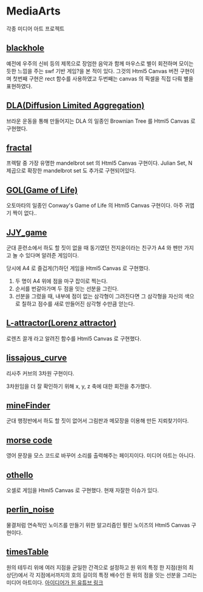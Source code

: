 # MediaArts
각종 미디어 아트 프로젝트

## [blackhole](https://github.com/erados/MediaArts/tree/main/blackhole)
예전에 우주의 신비 등의 제목으로 장엄한 음악과 함께 마우스로 별이 회전하며 모이는 듯한 느낌을 주는 swf 기반 게임?을 본 적이 있다.
그것의 Html5 Canvas 버전 구현이며 첫번째 구현은 rect 함수를 사용하였고 두번째는 canvas 의 픽셀을 직접 다뤄 별을 표현하였다.

## [DLA(Diffusion Limited Aggregation)](https://github.com/erados/MediaArts/tree/main/DLA)
브라운 운동을 통해 만들어지는 DLA 의 일종인 Brownian Tree 를 Html5 Canvas 로 구현했다.

## [fractal](https://github.com/erados/MediaArts/tree/main/fractal)
프렉탈 중 가장 유명한 mandelbrot set 의 Html5 Canvas 구현이다.
Julian Set, N 제곱으로 확장한 mandelbrot set 도 추가로 구현되어있다.

## [GOL(Game of Life)](https://github.com/erados/MediaArts/tree/main/GOL)
오토마타의 일종인 Conway's Game of Life 의 Html5 Canvas 구현이다.
아주 귀엽기 짝이 없다..

## [JJY_game](https://github.com/erados/MediaArts/tree/main/JJY_game)
군대 훈련소에서 하도 할 짓이 없을 때 동기였던 전지윤이라는 친구가 A4 와 펜만 가지고 놀 수 있다며 알려준 게임이다.

당시에 A4 로 즐겁게(?)하던 게임을 Html5 Canvas 로 구현했다.

1. 두 명이 A4 위에 점을 마구 잡이로 찍는다.
2. 순서를 번갈아가며 두 점을 잇는 선분을 그린다.
3. 선분을 그렸을 때, 내부에 점이 없는 삼각형이 그려진다면 그 삼각형을 자신의 색으로 칠하고 점수를 새로 만들어진 삼각형 수만큼 얻는다.

## [L-attractor(Lorenz attractor)](https://github.com/erados/MediaArts/tree/main/L-attractor)
로렌츠 끌개 라고 알려진 함수를 Html5 Canvas 로 구현했다.

## [lissajous_curve](https://github.com/erados/MediaArts/tree/main/lissajous_curve)
리사주 커브의 3차원 구현이다.

3차원임을 더 잘 확인하기 위해 x, y, z 축에 대한 회전을 추가했다.

## [mineFinder](https://github.com/erados/MediaArts/tree/main/mineFinder)
군대 행정반에서 하도 할 짓이 없어서 그림판과 메모장을 이용해 만든 지뢰찾기이다.

## [morse code](https://github.com/erados/MediaArts/tree/main/morse%20code)
영어 문장을 모스 코드로 바꾸어 소리를 출력해주는 페이지이다. 미디어 아트는 아니다.

## [othello](https://github.com/erados/MediaArts/tree/main/othello)
오셀로 게임을 Html5 Canvas 로 구현했다.
현재 자잘한 이슈가 있다.

## [perlin_noise](https://github.com/erados/MediaArts/tree/main/perlin_noise)
물결처럼 연속적인 노이즈를 만들기 위한 알고리즘인 펄린 노이즈의 Html5 Canvas 구현이다.

## [timesTable](https://github.com/erados/MediaArts/tree/main/timesTable)
원의 테두리 위에 여러 지점을 균일한 간격으로 설정하고 원 위의 특정 한 지점(원의 최상단)에서 각 지점에서까지의 호의 길이의 특정 배수인 원 위의 점을 잇는 선분을 그리는 미디어 아트이다.
[아이디어가 된 유튜브 링크](https://www.youtube.com/watch?v=waoItYCUK9c)
